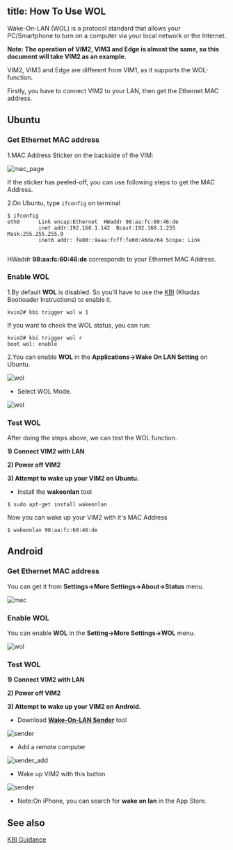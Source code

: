 title: How To Use WOL
---

Wake-On-LAN (WOL) is a protocol standard that allows your PC/Smartphone to turn on a computer via your local network or the Internet.

**Note: The operation of VIM2, VIM3 and Edge is almost the same, so this document will take VIM2 as an example.**

VIM2, VIM3 and Edge are different from VIM1, as it supports the WOL-function.

Firstly, you have to connect VIM2 to your LAN, then get the Ethernet MAC address.

## Ubuntu

### Get Ethernet MAC address
1.MAC Address Sticker on the backside of the VIM:

![mac_page](/images/vim2/vim2_mac.jpg)

If the sticker has peeled-off, you can use following steps to get the MAC Address.

2.On Ubuntu, type `ifconfig` on terminal
```
$ ifconfig
eth0      Link encap:Ethernet  HWaddr 98:aa:fc:60:46:de
          inet addr:192.168.1.142  Bcast:192.168.1.255  Mask:255.255.255.0 
          inet6 addr: fe80::9aaa:fcff:fe60:46de/64 Scope: Link


```
HWaddr **98:aa:fc:60:46:de** corresponds to your Ethernet MAC Address.

### Enable WOL

1.By default **WOL** is disabled. So you'll have to use the [KBI](/vim2/KbiGuidance.html) (Khadas Bootloader Instructions) to enable it.
```
kvim2# kbi trigger wol w 1
```
If you want to check the WOL status, you can run:
```
kvim2# kbi trigger wol r
boot wol: enable
```

2.You can enable **WOL** in the **Applications->Wake On LAN Setting** on Ubuntu.

![wol](/images/vim2/vim2_ubuntu_wol1.png)

* Select WOL Mode.

![wol](/images/vim2/vim2_ubuntu_wol2.png)

### Test WOL
After doing the steps above, we can test the WOL function.

**1) Connect VIM2 with LAN**

**2) Power off VIM2**

**3) Attempt to wake up your VIM2 on Ubuntu.**

* Install the **wakeonlan** tool
```
$ sudo apt-get install wakeonlan
```
Now you can wake up your VIM2 with it's MAC Address
```
$ wakeonlan 98:aa:fc:60:46:de
```


## Android

### Get Ethernet MAC address

You can get it from **Settings->More Settings->About->Status** menu.

![mac](/images/vim2/vim2_android_mac.png)

### Enable WOL

You can enable **WOL** in the **Setting->More Settings->WOL** menu.

![wol](/images/vim2/vim2_android_wol.png)


### Test WOL

**1) Connect VIM2 with LAN**

**2) Power off VIM2**

**3) Attempt to wake up your VIM2 on Android.**

* Download **[Wake-On-LAN Sender](http://www.yarovy.com/wol/)** tool

![sender](/images/vim2/wol_sender_main.png)

* Add a remote computer

![sender_add](/images/vim2/wol_sender_add_remote.png)

* Wake up VIM2 with this button

![sender](/images/vim2/wol_sender_send.png)

* Note:On iPhone, you can search for **wake on lan** in the App Store.

## See also
[KBI Guidance](/vim2/KbiGuidance.html)

